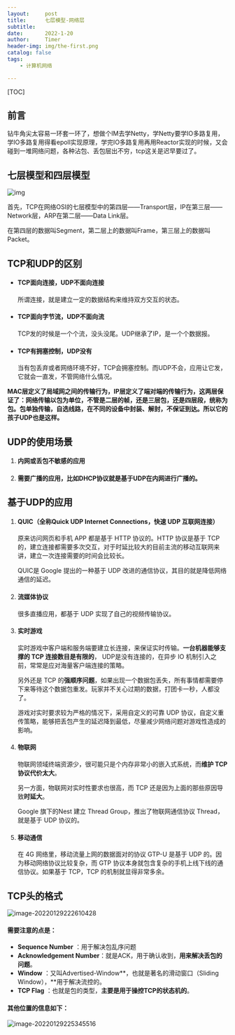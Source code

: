 ```yaml
---
layout:     post
title:      七层模型-网络层
subtitle:   
date:       2022-1-20
author:     Timer
header-img: img/the-first.png
catalog: false
tags:
    - 计算机网络

---
```


[TOC]



## 前言

钻牛角尖太容易一环套一环了，想做个IM去学Netty，学Netty要学IO多路复用，学IO多路复用得看epoll实现原理，学完IO多路复用再用Reactor实现的时候，又会碰到一堆网络问题，各种沾包、丢包层出不穷，tcp这关是迟早要过了。



## 七层模型和四层模型

![img](https://gitee.com/timerizaya/timer-pic/raw/master/img/v2-2d62ba265be486cb94ab531912aa3b9c_720w.jpg)

首先，TCP在网络OSI的七层模型中的第四层——Transport层，IP在第三层——Network层，ARP在第二层——Data Link层。

在第四层的数据叫Segment，第二层上的数据叫Frame，第三层上的数据叫Packet。



## TCP和UDP的区别

- #### TCP面向连接，UDP不面向连接

  所谓连接，就是建立一定的数据结构来维持双方交互的状态。

- #### TCP面向字节流，UDP不面向流

  TCP发的时候是一个个流，没头没尾。UDP继承了IP，是一个个数据报。

- #### TCP有拥塞控制，UDP没有

  当有包丢弃或者网络环境不好，TCP会拥塞控制。而UDP不会，应用让它发，它就会一直发，不管网络什么情况。

**MAC层定义了局域网之间的传输行为，IP层定义了端对端的传输行为，这两层保证了：网络传输以包为单位，不管是二层的帧，还是三层包，还是四层段，统称为包。包单独传输，自选线路，在不同的设备中封装、解封，不保证到达。所以它的孩子UDP也是这样。**



## UDP的使用场景

1. #### 内网或丢包不敏感的应用

2. #### 需要广播的应用，比如DHCP协议就是基于UDP在内网进行广播的。



## 基于UDP的应用

1. #### QUIC（全称Quick UDP Internet Connections，快速 UDP 互联网连接）

   原来访问网页和手机 APP 都是基于 HTTP 协议的。HTTP 协议是基于 TCP 的，建立连接都需要多次交互，对于时延比较大的目前主流的移动互联网来讲，建立一次连接需要的时间会比较长。

   QUIC是 Google 提出的一种基于 UDP 改进的通信协议，其目的就是降低网络通信的延迟。

2. #### 流媒体协议

   很多直播应用，都基于 UDP 实现了自己的视频传输协议。

3. #### 实时游戏

   实时游戏中客户端和服务端要建立长连接，来保证实时传输。**一台机器能够支撑的 TCP 连接数目是有限的**， UDP是没有连接的，在异步 IO 机制引入之前，常常是应对海量客户端连接的策略。

   另外还是 TCP 的**强顺序问题**，如果出现一个数据包丢失，所有事情都需要停下来等待这个数据包重发。玩家并不关心过期的数据，打团卡一秒，人都没了。

   游戏对实时要求较为严格的情况下，采用自定义的可靠 UDP 协议，自定义重传策略，能够把丢包产生的延迟降到最低，尽量减少网络问题对游戏性造成的影响。

4. #### 物联网

   物联网领域终端资源少，很可能只是个内存非常小的嵌入式系统，而**维护 TCP 协议代价太大**。

   另一方面，物联网对实时性要求也很高，而 TCP 还是因为上面的那些原因导致**时延大**。

   Google 旗下的Nest 建立 Thread Group，推出了物联网通信协议 Thread，就是基于 UDP 协议的。

5. #### 移动通信

   在 4G 网络里，移动流量上网的数据面对的协议 GTP-U 是基于 UDP 的。因为移动网络协议比较复杂，而 GTP 协议本身就包含复杂的手机上线下线的通信协议。如果基于 TCP，TCP 的机制就显得非常多余。



















## TCP头的格式

![image-20220129222610428](https://gitee.com/timerizaya/timer-pic/raw/master/img/image-20220129222610428.png)

#### 需要注意的点是：

- **Sequence Number** ：用于解决包乱序问题
- **Acknowledgement Number**：就是ACK，用于确认收到，**用来解决丢包的问题**。
- **Window** ：又叫Advertised-Window**，也就是著名的滑动窗口（Sliding Window），**用于解决流控的。
- **TCP Flag** ：也就是包的类型，**主要是用于操控TCP的状态机的**。

#### 其他位置的信息如下：

![image-20220129225345516](https://gitee.com/timerizaya/timer-pic/raw/master/img/image-20220129225345516.png)





















